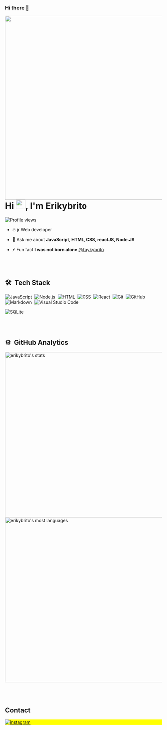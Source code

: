 ### Hi there 👋
<img align="right" height="590em" src="https://raw.githubusercontent.com/gist/Erikybrito/bb13c428742fbc4c8749aa3f75e4008d/raw/c2f1c28ca7fc638b162bfadba3283a57bc32f3e9/githubcart.svg"/>
<h1 align="left">Hi <img src="https://raw.githubusercontent.com/kaueMarques/kaueMarques/master/hi.gif" height="30px">, I'm Erikybrito</h1>
<p align="left"> <img src="https://komarev.com/ghpvc/?username=Erikybrito&color=yellow" alt="Profile views" /> </p>

- 🔥 jr Web developer 

- 💬 Ask me about **JavaScript, HTML, CSS, reactJS, Node.JS**

- ⚡ Fun fact **I was not born alone**  <a href="https://github.com/kaykybrito" target="_blank">@kaykybrito</a>



<br><br>

## 🛠 &nbsp;Tech Stack

![JavaScript](https://img.shields.io/badge/-JavaScript-05122A?style=flat&logo=javascript)&nbsp;
![Node.js](https://img.shields.io/badge/-Node.js-05122A?style=flat&logo=node.js)&nbsp;
![HTML](https://img.shields.io/badge/-HTML-05122A?style=flat&logo=HTML5)&nbsp;
![CSS](https://img.shields.io/badge/-CSS-05122A?style=flat&logo=CSS3&logoColor=1572B6)&nbsp;
![React](https://img.shields.io/badge/-React-05122A?style=flat&logo=react)&nbsp;
![Git](https://img.shields.io/badge/-Git-05122A?style=flat&logo=git)&nbsp;
![GitHub](https://img.shields.io/badge/-GitHub-05122A?style=flat&logo=github)&nbsp;
![Markdown](https://img.shields.io/badge/-Markdown-05122A?style=flat&logo=markdown)&nbsp;
![Visual Studio Code](https://img.shields.io/badge/-Visual%20Studio%20Code-05122A?style=flat&logo=visual-studio-code&logoColor=007ACC)&nbsp;
<!-- ![PostgreSQL](https://img.shields.io/badge/-PostgreSQL-05122A?style=flat&logo=postgresql)&nbsp; -->
![SQLite](https://img.shields.io/badge/-SQLite-05122A?style=flat&logo=sqlite)&nbsp;

<br><br>

## ⚙️ &nbsp;GitHub Analytics

<p align="left">
<img width="530em" src="https://github-readme-stats.vercel.app/api?username=erikybrito&show_icons=true&theme=vision-friendly-dark" alt="erikybrito's stats"/>
<img width="530em" src="https://github-readme-stats.vercel.app/api/top-langs/?username=erikybrito&layout=compact&theme=vision-friendly-dark" alt="erikybrito's most languages"/>
</p>

<br><br>

## Contact

<p align="left" style="background:yellow">
<!-- <a href="https://codepen.io/erikybrito" target="_blank">
  <img align="center" src="https://img.shields.io/badge/-erikybrito-05122A?style=flat&logo=codepen" alt="codepen"/>
</a> -->
<!-- <a href="https://twitter.com/erikybrito" target="_blank">
  <img align="center" src="https://img.shields.io/badge/-erikybrito-05122A?style=flat&logo=twitter" alt="twitter"/>  
</a> -->
<!-- <a href="https://linkedin.com/in/erikybrito" target="_blank">
  <img align="center" src="https://img.shields.io/badge/-erikybrito-05122A?style=flat&logo=linkedin" alt="linkedin"/>
</a> -->
<a href="https://instagram.com/joyeriky" target="_blank">
 <img align="center" src="https://img.shields.io/badge/-joyeriky-05122A?style=flat&logo=instagram" alt="instagram"/>
</a>
<!-- <a href="https://youtube.com/erikybrito" target="_blank">
 <img align="center" src="https://img.shields.io/badge/-erikybrito-05122A?style=flat&logo=youtube" alt="youtube"/>
</a> -->
</p>

<!--

<img width="490em" src="https://github-readme-twitter-gazf.vercel.app/api?id=erikybrito&layout=wide&show_reply=off&show_retweet=off" />


**erikybrito/erikybrito** is a ✨ _special_ ✨ repository because its `README.md` (this file) appears on your GitHub profile.

Here are some ideas to get you started:

- 🔭 I’m currently working on ...
- 🌱 I’m currently learning ...
- 👯 I’m looking to collaborate on ...
- 🤔 I’m looking for help with ...
- 💬 Ask me about ...
- 📫 How to reach me: ...
- 😄 Pronouns: ...
- ⚡ Fun fact: ...
-->

<!--
**Erikybrito/erikybrito** is a ✨ _special_ ✨ repository because its `README.md` (this file) appears on your GitHub profile.

Here are some ideas to get you started:

- 🔭 I’m currently working on ...
- 🌱 I’m currently learning ...
- 👯 I’m looking to collaborate on ...
- 🤔 I’m looking for help with ...
- 💬 Ask me about ...
- 📫 How to reach me: ...
- 😄 Pronouns: ...
- ⚡ Fun fact: ...
-->
